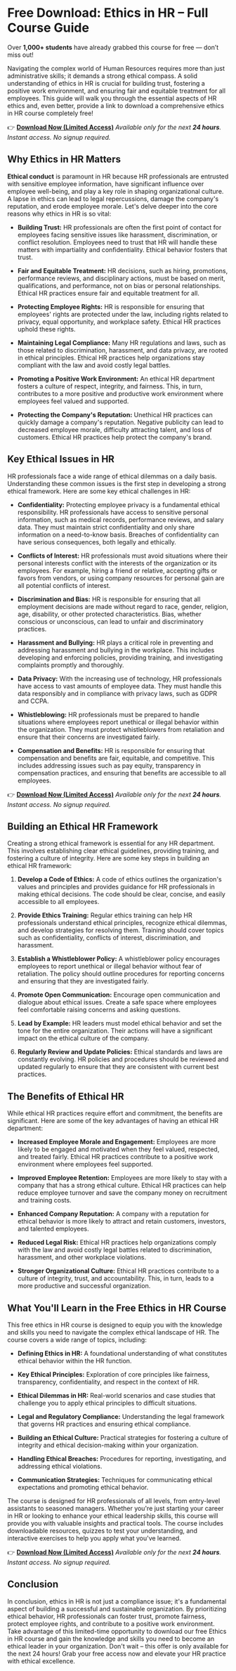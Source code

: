 # Free Download: Ethics in HR – Full Course Guide

Over **1,000+ students** have already grabbed this course for free — don’t miss out!

Navigating the complex world of Human Resources requires more than just administrative skills; it demands a strong ethical compass. A solid understanding of ethics in HR is crucial for building trust, fostering a positive work environment, and ensuring fair and equitable treatment for all employees. This guide will walk you through the essential aspects of HR ethics and, even better, provide a link to download a comprehensive ethics in HR course completely free!

👉 [**Download Now (Limited Access)**](https://udemywork.com/ethics-in-hr)
_Available only for the next **24 hours**. Instant access. No signup required._

## Why Ethics in HR Matters

**Ethical conduct** is paramount in HR because HR professionals are entrusted with sensitive employee information, have significant influence over employee well-being, and play a key role in shaping organizational culture. A lapse in ethics can lead to legal repercussions, damage the company's reputation, and erode employee morale. Let's delve deeper into the core reasons why ethics in HR is so vital:

*   **Building Trust:** HR professionals are often the first point of contact for employees facing sensitive issues like harassment, discrimination, or conflict resolution. Employees need to trust that HR will handle these matters with impartiality and confidentiality. Ethical behavior fosters that trust.

*   **Fair and Equitable Treatment:** HR decisions, such as hiring, promotions, performance reviews, and disciplinary actions, must be based on merit, qualifications, and performance, not on bias or personal relationships. Ethical HR practices ensure fair and equitable treatment for all.

*   **Protecting Employee Rights:** HR is responsible for ensuring that employees' rights are protected under the law, including rights related to privacy, equal opportunity, and workplace safety. Ethical HR practices uphold these rights.

*   **Maintaining Legal Compliance:** Many HR regulations and laws, such as those related to discrimination, harassment, and data privacy, are rooted in ethical principles. Ethical HR practices help organizations stay compliant with the law and avoid costly legal battles.

*   **Promoting a Positive Work Environment:** An ethical HR department fosters a culture of respect, integrity, and fairness. This, in turn, contributes to a more positive and productive work environment where employees feel valued and supported.

*   **Protecting the Company's Reputation:** Unethical HR practices can quickly damage a company's reputation. Negative publicity can lead to decreased employee morale, difficulty attracting talent, and loss of customers. Ethical HR practices help protect the company's brand.

## Key Ethical Issues in HR

HR professionals face a wide range of ethical dilemmas on a daily basis. Understanding these common issues is the first step in developing a strong ethical framework. Here are some key ethical challenges in HR:

*   **Confidentiality:** Protecting employee privacy is a fundamental ethical responsibility. HR professionals have access to sensitive personal information, such as medical records, performance reviews, and salary data. They must maintain strict confidentiality and only share information on a need-to-know basis. Breaches of confidentiality can have serious consequences, both legally and ethically.

*   **Conflicts of Interest:** HR professionals must avoid situations where their personal interests conflict with the interests of the organization or its employees. For example, hiring a friend or relative, accepting gifts or favors from vendors, or using company resources for personal gain are all potential conflicts of interest.

*   **Discrimination and Bias:** HR is responsible for ensuring that all employment decisions are made without regard to race, gender, religion, age, disability, or other protected characteristics. Bias, whether conscious or unconscious, can lead to unfair and discriminatory practices.

*   **Harassment and Bullying:** HR plays a critical role in preventing and addressing harassment and bullying in the workplace. This includes developing and enforcing policies, providing training, and investigating complaints promptly and thoroughly.

*   **Data Privacy:** With the increasing use of technology, HR professionals have access to vast amounts of employee data. They must handle this data responsibly and in compliance with privacy laws, such as GDPR and CCPA.

*   **Whistleblowing:** HR professionals must be prepared to handle situations where employees report unethical or illegal behavior within the organization. They must protect whistleblowers from retaliation and ensure that their concerns are investigated fairly.

*   **Compensation and Benefits:** HR is responsible for ensuring that compensation and benefits are fair, equitable, and competitive. This includes addressing issues such as pay equity, transparency in compensation practices, and ensuring that benefits are accessible to all employees.

👉 [**Download Now (Limited Access)**](https://udemywork.com/ethics-in-hr)
_Available only for the next **24 hours**. Instant access. No signup required._

## Building an Ethical HR Framework

Creating a strong ethical framework is essential for any HR department. This involves establishing clear ethical guidelines, providing training, and fostering a culture of integrity. Here are some key steps in building an ethical HR framework:

1.  **Develop a Code of Ethics:** A code of ethics outlines the organization's values and principles and provides guidance for HR professionals in making ethical decisions. The code should be clear, concise, and easily accessible to all employees.

2.  **Provide Ethics Training:** Regular ethics training can help HR professionals understand ethical principles, recognize ethical dilemmas, and develop strategies for resolving them. Training should cover topics such as confidentiality, conflicts of interest, discrimination, and harassment.

3.  **Establish a Whistleblower Policy:** A whistleblower policy encourages employees to report unethical or illegal behavior without fear of retaliation. The policy should outline procedures for reporting concerns and ensuring that they are investigated fairly.

4.  **Promote Open Communication:** Encourage open communication and dialogue about ethical issues. Create a safe space where employees feel comfortable raising concerns and asking questions.

5.  **Lead by Example:** HR leaders must model ethical behavior and set the tone for the entire organization. Their actions will have a significant impact on the ethical culture of the company.

6.  **Regularly Review and Update Policies:** Ethical standards and laws are constantly evolving. HR policies and procedures should be reviewed and updated regularly to ensure that they are consistent with current best practices.

## The Benefits of Ethical HR

While ethical HR practices require effort and commitment, the benefits are significant. Here are some of the key advantages of having an ethical HR department:

*   **Increased Employee Morale and Engagement:** Employees are more likely to be engaged and motivated when they feel valued, respected, and treated fairly. Ethical HR practices contribute to a positive work environment where employees feel supported.

*   **Improved Employee Retention:** Employees are more likely to stay with a company that has a strong ethical culture. Ethical HR practices can help reduce employee turnover and save the company money on recruitment and training costs.

*   **Enhanced Company Reputation:** A company with a reputation for ethical behavior is more likely to attract and retain customers, investors, and talented employees.

*   **Reduced Legal Risk:** Ethical HR practices help organizations comply with the law and avoid costly legal battles related to discrimination, harassment, and other workplace violations.

*   **Stronger Organizational Culture:** Ethical HR practices contribute to a culture of integrity, trust, and accountability. This, in turn, leads to a more productive and successful organization.

## What You'll Learn in the Free Ethics in HR Course

This free ethics in HR course is designed to equip you with the knowledge and skills you need to navigate the complex ethical landscape of HR. The course covers a wide range of topics, including:

*   **Defining Ethics in HR:** A foundational understanding of what constitutes ethical behavior within the HR function.

*   **Key Ethical Principles:** Exploration of core principles like fairness, transparency, confidentiality, and respect in the context of HR.

*   **Ethical Dilemmas in HR:** Real-world scenarios and case studies that challenge you to apply ethical principles to difficult situations.

*   **Legal and Regulatory Compliance:** Understanding the legal framework that governs HR practices and ensuring ethical compliance.

*   **Building an Ethical Culture:** Practical strategies for fostering a culture of integrity and ethical decision-making within your organization.

*   **Handling Ethical Breaches:** Procedures for reporting, investigating, and addressing ethical violations.

*   **Communication Strategies:** Techniques for communicating ethical expectations and promoting ethical behavior.

The course is designed for HR professionals of all levels, from entry-level assistants to seasoned managers. Whether you're just starting your career in HR or looking to enhance your ethical leadership skills, this course will provide you with valuable insights and practical tools. The course includes downloadable resources, quizzes to test your understanding, and interactive exercises to help you apply what you've learned.

👉 [**Download Now (Limited Access)**](https://udemywork.com/ethics-in-hr)
_Available only for the next **24 hours**. Instant access. No signup required._

## Conclusion

In conclusion, ethics in HR is not just a compliance issue; it's a fundamental aspect of building a successful and sustainable organization. By prioritizing ethical behavior, HR professionals can foster trust, promote fairness, protect employee rights, and contribute to a positive work environment. Take advantage of this limited-time opportunity to download our free Ethics in HR course and gain the knowledge and skills you need to become an ethical leader in your organization. Don't wait – this offer is only available for the next 24 hours! Grab your free access now and elevate your HR practice with ethical excellence.
